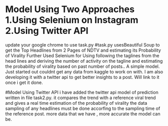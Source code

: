# Model Using Two Approaches 1.Using Selenium on Instagram 2.Using Twitter API
update your google chrome to use task.py
#task.py usesBeautiful Soup to get the Top Headlines from 2 Pages of NDTV and estimating its Probability of Virality
Further Used Selenium for Using following the taglines from the head lines and deriving the number of activity on the tagline and estimating the probability of virality based on past number of posts.. A simple model. Just started out couldnt get any data from kaggle to work on with.
I am also developing it with a twitter api to get better insights to a post.
Will link to it once i get it done.

#Model Using Twitter API
i have added the twitter api model of prediction written in file task2.py.
it compares the trend with a reference viral trend and gives a real time estimation of the probability of virality
the data sampling of any headlines must be done accorfing to the sampling time of the reference post. more data that we have , more accurate the model can be.
